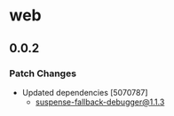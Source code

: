 # web

## 0.0.2

### Patch Changes

- Updated dependencies [5070787]
  - suspense-fallback-debugger@1.1.3

